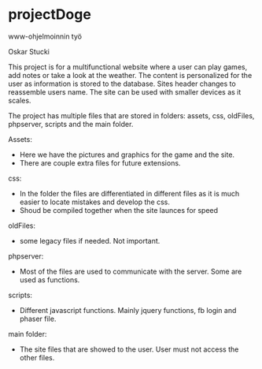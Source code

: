 # projectDoge
www-ohjelmoinnin työ

Oskar Stucki

This project is for a multifunctional website where a user can 
play games, add notes or take a look at the weather. The content is personalized
for the user as information is stored to the database. Sites header changes to reassemble users 
name. The site can be used with smaller devices as it scales.

The project has multiple files that are stored in folders:
assets, css, oldFiles, phpserver, scripts and the main folder.

Assets:
   - Here we have the pictures and graphics for the game and the site.
   - There are couple extra files for future extensions.

css:
   - In the folder the files are differentiated in different files as it 
   is much easier to locate mistakes and develop the css.
   - Shoud be compiled together when the site launces for speed
   
oldFiles:
   - some legacy files if needed. Not important.
   
phpserver:
   - Most of the files are used to communicate with the server. Some
   are used as functions.
   
scripts:
   - Different javascript functions. Mainly jquery functions, fb login and phaser file. 
   
main folder:
   - The site files that are showed to the user. User must not access the other files. 
   
       
